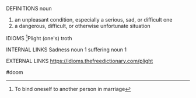 DEFINITIONS
noun
1. an unpleasant condition, especially a serious, sad, or difficult one
2. a dangerous, difficult, or otherwise unfortunate situation

IDIOMS
[^1]Plight (one's) troth

INTERNAL LINKS
Sadness noun 1
suffering noun 1



EXTERNAL LINKS
https://idioms.thefreedictionary.com/plight


#doom 

[^1]: To bind oneself to another person in marriage
